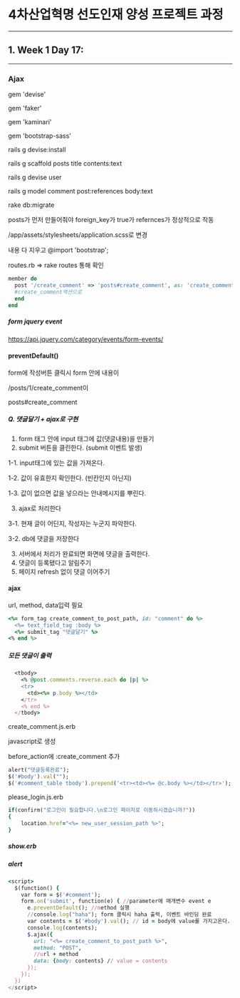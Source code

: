 # 4차산업혁명 선도인재 양성 프로젝트 과정

---
## 1. Week 1 Day 17:   

***



### Ajax



gem 'devise'

gem 'faker'

gem 'kaminari'

gem 'bootstrap-sass'



rails g devise:install

rails g scaffold posts title contents:text

 rails g devise user

rails g model comment post:references body:text

rake db:migrate



posts가 먼저 만들어줘야 foreign_key가 true가 refernces가 정상적으로 작동



/app/assets/stylesheets/application.scss로 변경

내용 다 지우고 @import 'bootstrap';



routes.rb => rake routes 통해 확인

```ruby
member do
  post '/create_comment' => 'posts#create_comment', as: 'create_comment_to' 
  #create_comment액션으로
  end
end
```



##### form jquery event

https://api.jquery.com/category/events/form-events/



#### preventDefault()

form에 작성버튼 클릭시 form 안에 내용이 

/posts/1/create_comment이 

posts#create_comment



##### Q. 댓글달기 + ajax로 구현

1. form 태그 안에 input 태그에 값(댓글내용)을 만들기
2. submit 버튼을 클린한다. (submit 이벤트 발생)

1-1. input태그에 있는 값을 가져온다.

1-2. 값이 유효한지 확인한다. (빈칸인지 아닌지)

1-3. 값이 없으면 값을 넣으라는 안내메시지를 뿌린다.

3. ajax로 처리한다

3-1. 현재 글이 어딘지, 작성자는 누군지 파악한다.

3-2. db에 댓글을 저장한다

3. 서버에서 처리가 완료되면 화면에 댓글을 출력한다.
4. 댓글이 등록됐다고 알림주기
5. 페이지 refresh 없이 댓글 이어주기



#### ajax 

url, method, data입력 필요

```ruby
<%= form_tag create_comment_to_post_path, id: "comment" do %>
  <%= text_field_tag :body %>
  <%= submit_tag "댓글달기" %>
<% end %>
```



##### 모든 댓글이 출력

```ruby
  <tbody>
    <% @post.comments.reverse.each do |p| %>
    <tr>
      <td><%= p.body %></td>
    </tr>
    <% end %>
  </tbody>
```



create_comment.js.erb

javascript로 생성



before_action에 :create_comment 추가

```ruby
alert("댓글등록완료");
$('#body').val("");
$('#comment_table tbody').prepend('<tr><td><%= @c.body %></td></tr>');
```



please_login.js.erb

```ruby
if(confirm("로그인이 필요합니다.\n로그인 페이지로 이동하시겠습니까?"))
{
    location.href="<%= new_user_session_path %>";
}
```



##### show.erb

##### alert

```ruby
<script>
  $(function() {
    var form = $('#comment');
    form.on('submit', function(e) { //parameter에 매개변수 event e 
      e.preventDefault(); //method 실행
      //console.log("haha"); form 클릭시 haha 출력, 이벤트 바인딩 완료
      var contents = $('#body').val(); // id = body에 value롤 가지고온다.
      console.log(contents);
      $.ajax({
        url: "<%= create_comment_to_post_path %>",
        method: "POST",
        //url + method
        data: {body: contents} // value = contents
      });
    });
  })
</script>
```

